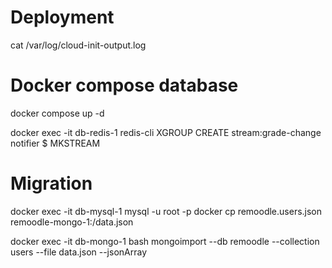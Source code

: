 # Deployment

cat /var/log/cloud-init-output.log

# Docker compose database

docker compose up -d

docker exec -it db-redis-1 redis-cli
XGROUP CREATE stream:grade-change notifier $ MKSTREAM

# Migration

docker exec -it db-mysql-1 mysql -u root -p
docker cp remoodle.users.json remoodle-mongo-1:/data.json

docker exec -it db-mongo-1 bash
mongoimport --db remoodle --collection users --file data.json --jsonArray
